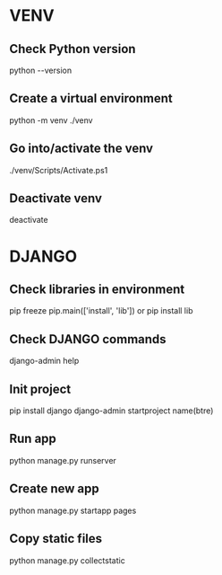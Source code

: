 # VENV

## Check Python version
python --version

## Create a virtual environment
python -m venv ./venv 

## Go into/activate the venv
./venv/Scripts/Activate.ps1

## Deactivate venv
deactivate

# DJANGO

## Check libraries in environment
pip freeze
pip.main(['install', 'lib']) or pip install lib

## Check DJANGO commands
django-admin help

## Init project
pip install django
django-admin startproject name(btre)

## Run app
python manage.py runserver

## Create new app
python manage.py startapp pages 

## Copy static files
python manage.py collectstatic